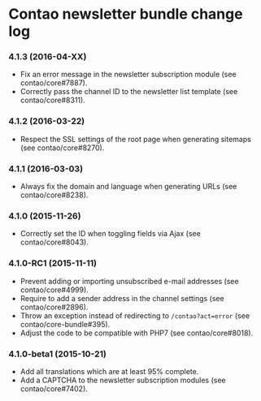 # Contao newsletter bundle change log

### 4.1.3 (2016-04-XX)

 * Fix an error message in the newsletter subscription module (see contao/core#7887).
 * Correctly pass the channel ID to the newsletter list template (see contao/core#8311).

### 4.1.2 (2016-03-22)

 * Respect the SSL settings of the root page when generating sitemaps (see contao/core#8270).

### 4.1.1 (2016-03-03)

 * Always fix the domain and language when generating URLs (see contao/core#8238).

### 4.1.0 (2015-11-26)

 * Correctly set the ID when toggling fields via Ajax (see contao/core#8043).

### 4.1.0-RC1 (2015-11-11)

 * Prevent adding or importing unsubscribed e-mail addresses (see contao/core#4999).
 * Require to add a sender address in the channel settings (see contao/core#2896).
 * Throw an exception instead of redirecting to `/contao?act=error` (see contao/core-bundle#395).
 * Adjust the code to be compatible with PHP7 (see contao/core#8018).

### 4.1.0-beta1 (2015-10-21)

 * Add all translations which are at least 95% complete.
 * Add a CAPTCHA to the newsletter subscription modules (see contao/core#7402).
